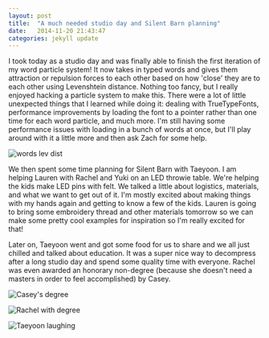 ```yaml
---
layout: post
title:  "A much needed studio day and Silent Barn planning"
date:   2014-11-20 21:43:47
categories: jekyll update
---
```

I took today as a studio day and was finally able to finish the first iteration of my word particle system! It now takes in typed words and gives them attraction or repulsion forces to each other based on how 'close' they are to each other using Levenshtein distance. Nothing too fancy, but I really enjoyed hacking a particle system to make this. There were a lot of little unexpected things that I learned while doing it: dealing with TrueTypeFonts, performance improvements by loading the font to a pointer rather than one time for each word particle, and much more. I'm still having some performance issues with loading in a bunch of words at once, but I'll play around with it a little more and then ask Zach for some help.

![words lev dist]({{site.baseurl}}/assets/wordlevdistpart.png)

We then spent some time planning for Silent Barn with Taeyoon. I am helping Lauren with Rachel and Yuki on an LED throwie table. We're helping the kids make LED pins with felt. We talked a little about logistics, materials, and what we want to get out of it. I'm mostly excited about making things with my hands again and getting to know a few of the kids. Lauren is going to bring some embroidery thread and other materials tomorrow so we can make some pretty cool examples for inspiration so I'm really excited for that!

Later on, Taeyoon went and got some food for us to share and we all just chilled and talked about education. It was a super nice way to decompress after a long studio day and spend some quality time with everyone. Rachel was even awarded an honorary non-degree (because she doesn't need a masters in order to feel accomplished) by Casey.

![Casey's degree]({{site.baseurl}}/assets/caseyandrachel.jpg)  

![Rachel with degree]({{site.baseurl}}/assets/rachelhonorarydegree.jpg)  

![Taeyoon laughing]({{site.baseurl}}/assets/rachelandtaeyoon.jpg)